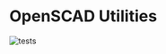 # OpenSCAD Utilities

![tests](https://github.com/keeeal/openscad-utilities/actions/workflows/tests.yaml/badge.svg)
